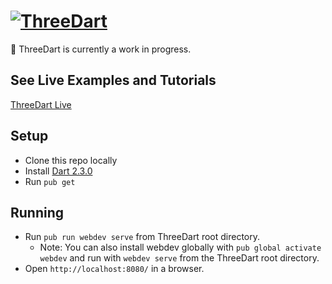 # [![ThreeDart](resources/ThreeDart.png)](https://github.com/Grant-Nelson/ThreeDart)

:seedling: ThreeDart is currently a work in progress.

## See Live Examples and Tutorials

[ThreeDart Live](http://grant-nelson.github.io/ThreeDart/build/)

## Setup

- Clone this repo locally
- Install [Dart 2.3.0](https://webdev.dartlang.org/)
- Run `pub get`

## Running

- Run `pub run webdev serve` from ThreeDart root directory.
  - Note: You can also install webdev globally with `pub global activate webdev`
    and run with `webdev serve` from the ThreeDart root directory.
- Open `http://localhost:8080/` in a browser.
